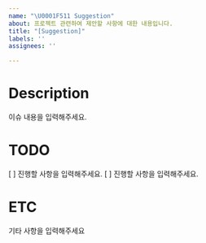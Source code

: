 ```yaml
---
name: "\U0001F511 Suggestion"
about: 프로젝트 관련하여 제안할 사항에 대한 내용입니다.
title: "[Suggestion]"
labels: ''
assignees: ''

---
```


# Description

이슈 내용을 입력해주세요.
  

# TODO
[ ] 진행할 사항을 입력해주세요.
[ ] 진행할 사항을 입력해주세요.

  
# ETC
기타 사항을 입력해주세요
